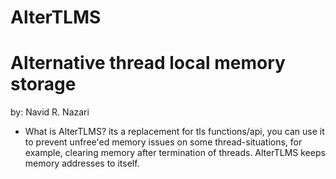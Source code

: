 # AlterTLMS
Alternative thread local memory storage
======================================================
by: Navid R. Nazari

- What is AlterTLMS?
its a replacement for tls functions/api, you can use it to prevent unfree'ed memory issues on some thread-situations, for example, clearing memory after termination of threads.
AlterTLMS keeps memory addresses to itself.

